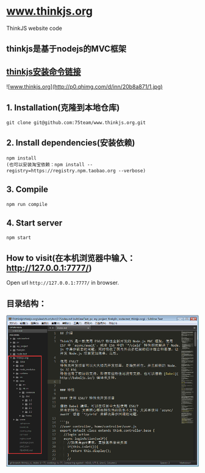 # www.thinkjs.org

ThinkJS website code <br />
## thinkjs是基于nodejs的MVC框架
## [thinkjs安装命令链接](https://github.com/xiaojiandong/blogAndResourceCollect/wiki/thinkjs)

![www.thinkjs.org](http://p0.qhimg.com/d/inn/20b8a871/1.jpg)

## 1. Installation(克隆到本地仓库)

```
git clone git@github.com:75team/www.thinkjs.org.git
```

## 2. Install dependencies(安装依赖)

```
npm install
(也可以安装淘宝依赖：npm install --registry=https://registry.npm.taobao.org --verbose)
```

## 3. Compile

```
npm run compile
```

## 4. Start server

```
npm start
```

## How to visit(在本机浏览器中输入：http://127.0.0.1:7777/)

Open url `http://127.0.0.1:7777/` in browser.

## 目录结构：
![image](https://github.com/xiaojiandong/www.thinkjs.org/blob/master/image/thinkjs-project-view.jpg)
